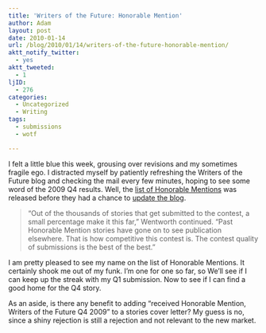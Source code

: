 ```yaml
---
title: 'Writers of the Future: Honorable Mention'
author: Adam
layout: post
date: 2010-01-14
url: /blog/2010/01/14/writers-of-the-future-honorable-mention/
aktt_notify_twitter:
  - yes
aktt_tweeted:
  - 1
ljID:
  - 276
categories:
  - Uncategorized
  - Writing
tags:
  - submissions
  - wotf

---
```

I felt a little blue this week, grousing over revisions and my sometimes fragile ego. I distracted myself by patiently refreshing the Writers of the Future blog and checking the mail every few minutes, hoping to see some word of the 2009 Q4 results. Well, the [list of Honorable Mentions](1) was released before they had a chance to [update the blog](2).

> &#8220;Out of the thousands of stories that get submitted to the contest, a small percentage make it this far,&#8221; Wentworth continued. &#8220;Past Honorable Mention stories have gone on to see publication elsewhere. That is how competitive this contest is. The contest quality of submissions is the best of the best.&#8221;

I am pretty pleased to see my name on the list of Honorable Mentions. It certainly shook me out of my funk. I&#8217;m one for one so far, so We&#8217;ll see if I can keep up the streak with my Q1 submission. Now to see if I can find a good home for the Q4 story.

As an aside, is there any benefit to adding &#8220;received Honorable Mention, Writers of the Future Q4 2009&#8221; to a stories cover letter? My guess is no, since a shiny rejection is still a rejection and not relevant to the new market.

 [1]: http://www.prnewswire.com/news-releases/honorable-mentions-announced-in-international-writers-of-the-future-contest-81153092.html
 [2]: http://wotfblog.galaxypress.com/2010/01/second-set-of-honorable-mentions.html
